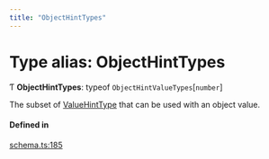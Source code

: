 ```yaml
---
title: "ObjectHintTypes"
---
```

# Type alias: ObjectHintTypes

Ƭ **ObjectHintTypes**: typeof `ObjectHintValueTypes`[`number`]

The subset of [ValueHintType](../enums/ValueHintType.md) that can be used with an object value.

#### Defined in

[schema.ts:185](https://github.com/coda/packs-sdk/blob/main/schema.ts#L185)
